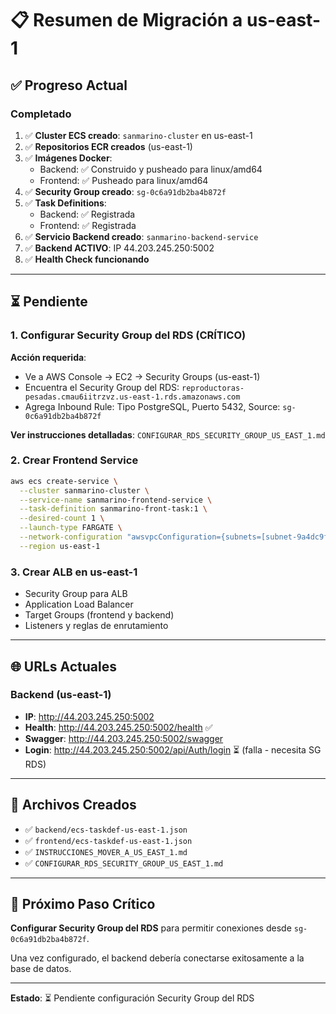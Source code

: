 # 📋 Resumen de Migración a us-east-1

## ✅ Progreso Actual

### Completado

1. ✅ **Cluster ECS creado**: `sanmarino-cluster` en us-east-1
2. ✅ **Repositorios ECR creados** (us-east-1)
3. ✅ **Imágenes Docker**:
   - Backend: ✅ Construido y pusheado para linux/amd64
   - Frontend: ✅ Pusheado para linux/amd64
4. ✅ **Security Group creado**: `sg-0c6a91db2ba4b872f`
5. ✅ **Task Definitions**:
   - Backend: ✅ Registrada
   - Frontend: ✅ Registrada
6. ✅ **Servicio Backend creado**: `sanmarino-backend-service`
7. ✅ **Backend ACTIVO**: IP 44.203.245.250:5002
8. ✅ **Health Check funcionando**

---

## ⏳ Pendiente

### 1. Configurar Security Group del RDS (CRÍTICO)

**Acción requerida**:
- Ve a AWS Console → EC2 → Security Groups (us-east-1)
- Encuentra el Security Group del RDS: `reproductoras-pesadas.cmau6iitrzvz.us-east-1.rds.amazonaws.com`
- Agrega Inbound Rule: Tipo PostgreSQL, Puerto 5432, Source: `sg-0c6a91db2ba4b872f`

**Ver instrucciones detalladas**: `CONFIGURAR_RDS_SECURITY_GROUP_US_EAST_1.md`

### 2. Crear Frontend Service
```bash
aws ecs create-service \
  --cluster sanmarino-cluster \
  --service-name sanmarino-frontend-service \
  --task-definition sanmarino-front-task:1 \
  --desired-count 1 \
  --launch-type FARGATE \
  --network-configuration "awsvpcConfiguration={subnets=[subnet-9a4dc9fc,subnet-2dc7450c],securityGroups=[sg-0c6a91db2ba4b872f],assignPublicIp=ENABLED}" \
  --region us-east-1
```

### 3. Crear ALB en us-east-1
- Security Group para ALB
- Application Load Balancer
- Target Groups (frontend y backend)
- Listeners y reglas de enrutamiento

---

## 🌐 URLs Actuales

### Backend (us-east-1)
- **IP**: http://44.203.245.250:5002
- **Health**: http://44.203.245.250:5002/health ✅
- **Swagger**: http://44.203.245.250:5002/swagger
- **Login**: http://44.203.245.250:5002/api/Auth/login ⏳ (falla - necesita SG RDS)

---

## 📝 Archivos Creados

- ✅ `backend/ecs-taskdef-us-east-1.json`
- ✅ `frontend/ecs-taskdef-us-east-1.json`
- ✅ `INSTRUCCIONES_MOVER_A_US_EAST_1.md`
- ✅ `CONFIGURAR_RDS_SECURITY_GROUP_US_EAST_1.md`

---

## 🎯 Próximo Paso Crítico

**Configurar Security Group del RDS** para permitir conexiones desde `sg-0c6a91db2ba4b872f`.

Una vez configurado, el backend debería conectarse exitosamente a la base de datos.

---

**Estado**: ⏳ Pendiente configuración Security Group del RDS

